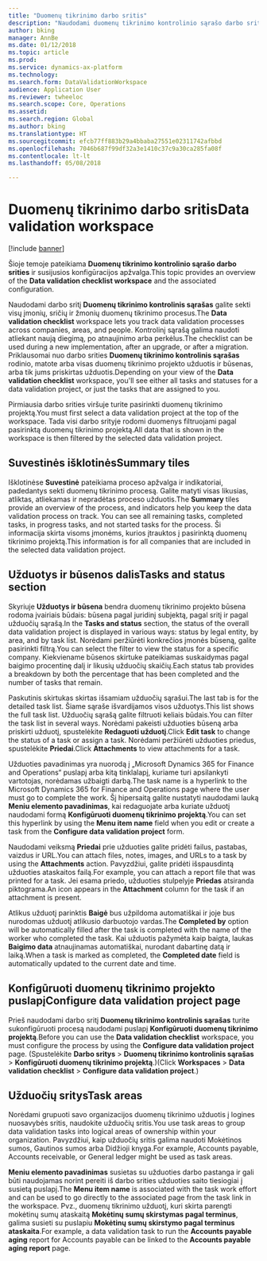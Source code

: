 ```yaml
---
title: "Duomenų tikrinimo darbo sritis"
description: "Naudodami duomenų tikrinimo kontrolinio sąrašo darbo sritį galite sekti visų įmonių, sričių ir žmonių duomenų tikrinimo procesus. Kontrolinį sąrašą galima naudoti atliekant naują diegimą, po atnaujinimo arba perkėlus."
author: bking
manager: AnnBe
ms.date: 01/12/2018
ms.topic: article
ms.prod: 
ms.service: dynamics-ax-platform
ms.technology: 
ms.search.form: DataValidationWorkspace
audience: Application User
ms.reviewer: twheeloc
ms.search.scope: Core, Operations
ms.assetid: 
ms.search.region: Global
ms.author: bking
ms.translationtype: HT
ms.sourcegitcommit: efcb77ff883b29a4bbaba27551e02311742afbbd
ms.openlocfilehash: 7046b687f99df32a3e1410c37c9a30ca285fa08f
ms.contentlocale: lt-lt
ms.lasthandoff: 05/08/2018

---
```


# <a name="data-validation-workspace"></a><span data-ttu-id="d3400-104">Duomenų tikrinimo darbo sritis</span><span class="sxs-lookup"><span data-stu-id="d3400-104">Data validation workspace</span></span>

[!include [banner](../includes/banner.md)]

<span data-ttu-id="d3400-105">Šioje temoje pateikiama **Duomenų tikrinimo kontrolinio sąrašo darbo srities** ir susijusios konfigūracijos apžvalga.</span><span class="sxs-lookup"><span data-stu-id="d3400-105">This topic provides an overview of the **Data validation checklist workspace** and the associated configuration.</span></span>

<span data-ttu-id="d3400-106">Naudodami darbo sritį **Duomenų tikrinimo kontrolinis sąrašas** galite sekti visų įmonių, sričių ir žmonių duomenų tikrinimo procesus.</span><span class="sxs-lookup"><span data-stu-id="d3400-106">The **Data validation checklist** workspace lets you track data validation processes across companies, areas, and people.</span></span> <span data-ttu-id="d3400-107">Kontrolinį sąrašą galima naudoti atliekant naują diegimą, po atnaujinimo arba perkėlus.</span><span class="sxs-lookup"><span data-stu-id="d3400-107">The checklist can be used during a new implementation, after an upgrade, or after a migration.</span></span> <span data-ttu-id="d3400-108">Priklausomai nuo darbo srities **Duomenų tikrinimo kontrolinis sąrašas** rodinio, matote arba visas duomenų tikrinimo projekto užduotis ir būsenas, arba tik jums priskirtas užduotis.</span><span class="sxs-lookup"><span data-stu-id="d3400-108">Depending on your view of the **Data validation checklist** workspace, you'll see either all tasks and statuses for a data validation project, or just the tasks that are assigned to you.</span></span>

<span data-ttu-id="d3400-109">Pirmiausia darbo srities viršuje turite pasirinkti duomenų tikrinimo projektą.</span><span class="sxs-lookup"><span data-stu-id="d3400-109">You must first select a data validation project at the top of the workspace.</span></span> <span data-ttu-id="d3400-110">Tada visi darbo srityje rodomi duomenys filtruojami pagal pasirinktą duomenų tikrinimo projektą.</span><span class="sxs-lookup"><span data-stu-id="d3400-110">All data that is shown in the workspace is then filtered by the selected data validation project.</span></span>

## <a name="summary-tiles"></a><span data-ttu-id="d3400-111">Suvestinės išklotinės</span><span class="sxs-lookup"><span data-stu-id="d3400-111">Summary tiles</span></span>

<span data-ttu-id="d3400-112">Išklotinėse **Suvestinė** pateikiama proceso apžvalga ir indikatoriai, padedantys sekti duomenų tikrinimo procesą. Galite matyti visas likusias, atliktas, atliekamas ir nepradėtas proceso užduotis.</span><span class="sxs-lookup"><span data-stu-id="d3400-112">The **Summary** tiles provide an overview of the process, and indicators help you keep the data validation process on track. You can see all remaining tasks, completed tasks, in progress tasks, and not started tasks for the process.</span></span> <span data-ttu-id="d3400-113">Ši informacija skirta visoms įmonėms, kurios įtrauktos į pasirinktą duomenų tikrinimo projektą.</span><span class="sxs-lookup"><span data-stu-id="d3400-113">This information is for all companies that are included in the selected data validation project.</span></span>

## <a name="tasks-and-status-section"></a><span data-ttu-id="d3400-114">Užduotys ir būsenos dalis</span><span class="sxs-lookup"><span data-stu-id="d3400-114">Tasks and status section</span></span>

<span data-ttu-id="d3400-115">Skyriuje **Užduotys ir būsena** bendra duomenų tikrinimo projekto būsena rodoma įvairiais būdais: būsena pagal juridinį subjektą, pagal sritį ir pagal užduočių sąrašą.</span><span class="sxs-lookup"><span data-stu-id="d3400-115">In the **Tasks and status** section, the status of the overall data validation project is displayed in various ways: status by legal entity, by area, and by task list.</span></span> <span data-ttu-id="d3400-116">Norėdami peržiūrėti konkrečios įmonės būseną, galite pasirinkti filtrą.</span><span class="sxs-lookup"><span data-stu-id="d3400-116">You can select the filter to view the status for a specific company.</span></span> <span data-ttu-id="d3400-117">Kiekviename būsenos skirtuke pateikiamas suskaidymas pagal baigimo procentinę dalį ir likusių užduočių skaičių.</span><span class="sxs-lookup"><span data-stu-id="d3400-117">Each status tab provides a breakdown by both the percentage that has been completed and the number of tasks that remain.</span></span>

<span data-ttu-id="d3400-118">Paskutinis skirtukas skirtas išsamiam užduočių sąrašui.</span><span class="sxs-lookup"><span data-stu-id="d3400-118">The last tab is for the detailed task list.</span></span> <span data-ttu-id="d3400-119">Šiame sąraše išvardijamos visos užduotys.</span><span class="sxs-lookup"><span data-stu-id="d3400-119">This list shows the full task list.</span></span>
<span data-ttu-id="d3400-120">Užduočių sąrašą galite filtruoti keliais būdais.</span><span class="sxs-lookup"><span data-stu-id="d3400-120">You can filter the task list in several ways.</span></span> <span data-ttu-id="d3400-121">Norėdami pakeisti užduoties būseną arba priskirti užduotį, spustelėkite **Redaguoti užduotį**.</span><span class="sxs-lookup"><span data-stu-id="d3400-121">Click **Edit task** to change the status of a task or assign a task.</span></span> <span data-ttu-id="d3400-122">Norėdami peržiūrėti užduoties priedus, spustelėkite **Priedai**.</span><span class="sxs-lookup"><span data-stu-id="d3400-122">Click **Attachments** to view attachments for a task.</span></span>

<span data-ttu-id="d3400-123">Užduoties pavadinimas yra nuorodą į „Microsoft Dynamics 365 for Finance and Operations“ puslapį arba kitą tinklalapį, kuriame turi apsilankyti vartotojas, norėdamas užbaigti darbą.</span><span class="sxs-lookup"><span data-stu-id="d3400-123">The task name is a hyperlink to the Microsoft Dynamics 365 for Finance and Operations page where the user must go to complete the work.</span></span> <span data-ttu-id="d3400-124">Šį hipersaitą galite nustatyti naudodami lauką **Meniu elemento pavadinimas**, kai redaguojate arba kuriate užduotį naudodami formą **Konfigūruoti duomenų tikrinimo projektą**.</span><span class="sxs-lookup"><span data-stu-id="d3400-124">You can set this hyperlink by using the **Menu item name** field when you edit or create a task from the **Configure data validation project** form.</span></span>

<span data-ttu-id="d3400-125">Naudodami veiksmą **Priedai** prie užduoties galite pridėti failus, pastabas, vaizdus ir URL.</span><span class="sxs-lookup"><span data-stu-id="d3400-125">You can attach files, notes, images, and URLs to a task by using the **Attachments** action.</span></span> <span data-ttu-id="d3400-126">Pavyzdžiui, galite pridėti išspausdintą užduoties ataskaitos failą.</span><span class="sxs-lookup"><span data-stu-id="d3400-126">For example, you can attach a report file that was printed for a task.</span></span> <span data-ttu-id="d3400-127">Jei esama priedo, užduoties stulpelyje **Priedas** atsiranda piktograma.</span><span class="sxs-lookup"><span data-stu-id="d3400-127">An icon appears in the **Attachment** column for the task if an attachment is present.</span></span>

<span data-ttu-id="d3400-128">Atlikus užduotį parinktis **Baigė** bus užpildoma automatiškai ir joje bus nurodomas užduotį atlikusio darbuotojo vardas.</span><span class="sxs-lookup"><span data-stu-id="d3400-128">The **Completed by** option will be automatically filled after the task is completed with the name of the worker who completed the task.</span></span> <span data-ttu-id="d3400-129">Kai užduotis pažymėta kaip baigta, laukas **Baigimo data** atnaujinamas automatiškai, nurodant dabartinę datą ir laiką.</span><span class="sxs-lookup"><span data-stu-id="d3400-129">When a task is marked as completed, the **Completed date** field is automatically updated to the current date and time.</span></span>

## <a name="configure-data-validation-project-page"></a><span data-ttu-id="d3400-130">Konfigūruoti duomenų tikrinimo projekto puslapį</span><span class="sxs-lookup"><span data-stu-id="d3400-130">Configure data validation project page</span></span>

<span data-ttu-id="d3400-131">Prieš naudodami darbo sritį **Duomenų tikrinimo kontrolinis sąrašas** turite sukonfigūruoti procesą naudodami puslapį **Konfigūruoti duomenų tikrinimo projektą**.</span><span class="sxs-lookup"><span data-stu-id="d3400-131">Before you can use the **Data validation checklist** workspace, you must configure the process by using the **Configure data validation project** page.</span></span> <span data-ttu-id="d3400-132">(Spustelėkite **Darbo sritys** \> **Duomenų tikrinimo kontrolinis sąrašas** \> **Konfigūruoti duomenų tikrinimo projektą**.)</span><span class="sxs-lookup"><span data-stu-id="d3400-132">(Click **Workspaces** \> **Data validation checklist** \> **Configure data validation project**.)</span></span>

## <a name="task-areas"></a><span data-ttu-id="d3400-133">Užduočių sritys</span><span class="sxs-lookup"><span data-stu-id="d3400-133">Task areas</span></span>

<span data-ttu-id="d3400-134">Norėdami grupuoti savo organizacijos duomenų tikrinimo užduotis į logines nuosavybės sritis, naudokite užduočių sritis.</span><span class="sxs-lookup"><span data-stu-id="d3400-134">You use task areas to group data validation tasks into logical areas of ownership within your organization.</span></span> <span data-ttu-id="d3400-135">Pavyzdžiui, kaip užduočių sritis galima naudoti Mokėtinos sumos, Gautinos sumos arba Didžioji knyga.</span><span class="sxs-lookup"><span data-stu-id="d3400-135">For example, Accounts payable, Accounts receivable, or General ledger might be used as task areas.</span></span>

<span data-ttu-id="d3400-136">**Meniu elemento pavadinimas** susietas su užduoties darbo pastanga ir gali būti naudojamas norint pereiti iš darbo srities užduoties saito tiesiogiai į susietą puslapį.</span><span class="sxs-lookup"><span data-stu-id="d3400-136">The **Menu item name** is associated with the task work effort and can be used to go directly to the associated page from the task link in the workspace.</span></span> <span data-ttu-id="d3400-137">Pvz., duomenų tikrinimo užduotį, kuri skirta parengti mokėtinų sumų ataskaitą **Mokėtinų sumų skirstymas pagal terminus**, galima susieti su puslapiu **Mokėtinų sumų skirstymo pagal terminus ataskaita**.</span><span class="sxs-lookup"><span data-stu-id="d3400-137">For example, a data validation task to run the **Accounts payable aging** report for Accounts payable can be linked to the **Accounts payable aging report** page.</span></span>

